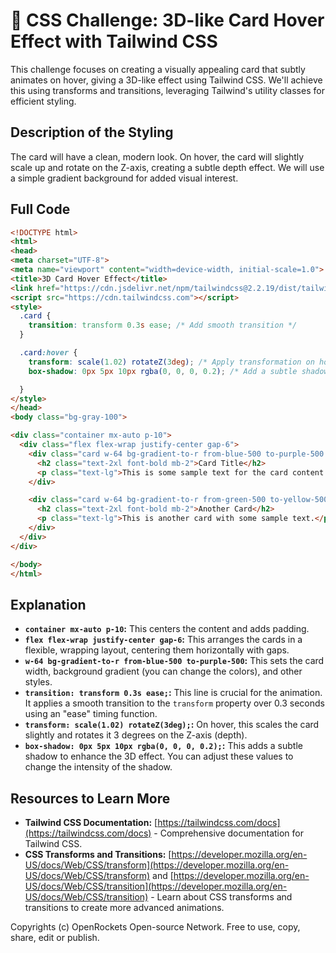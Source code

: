 # 🐞 CSS Challenge:  3D-like Card Hover Effect with Tailwind CSS


This challenge focuses on creating a visually appealing card that subtly animates on hover, giving a 3D-like effect using Tailwind CSS.  We'll achieve this using transforms and transitions, leveraging Tailwind's utility classes for efficient styling.


## Description of the Styling

The card will have a clean, modern look.  On hover, the card will slightly scale up and rotate on the Z-axis, creating a subtle depth effect.  We will use a simple gradient background for added visual interest.


## Full Code

```html
<!DOCTYPE html>
<html>
<head>
<meta charset="UTF-8">
<meta name="viewport" content="width=device-width, initial-scale=1.0">
<title>3D Card Hover Effect</title>
<link href="https://cdn.jsdelivr.net/npm/tailwindcss@2.2.19/dist/tailwind.min.css" rel="stylesheet">
<script src="https://cdn.tailwindcss.com"></script>
<style>
  .card {
    transition: transform 0.3s ease; /* Add smooth transition */
  }

  .card:hover {
    transform: scale(1.02) rotateZ(3deg); /* Apply transformation on hover */
    box-shadow: 0px 5px 10px rgba(0, 0, 0, 0.2); /* Add a subtle shadow */

  }
</style>
</head>
<body class="bg-gray-100">

<div class="container mx-auto p-10">
  <div class="flex flex-wrap justify-center gap-6">
    <div class="card w-64 bg-gradient-to-r from-blue-500 to-purple-500 p-6 rounded-lg shadow-md text-white">
      <h2 class="text-2xl font-bold mb-2">Card Title</h2>
      <p class="text-lg">This is some sample text for the card content.  You can add more text here as needed.</p>
    </div>

    <div class="card w-64 bg-gradient-to-r from-green-500 to-yellow-500 p-6 rounded-lg shadow-md text-white">
      <h2 class="text-2xl font-bold mb-2">Another Card</h2>
      <p class="text-lg">This is another card with some sample text.</p>
    </div>
  </div>
</div>

</body>
</html>
```


## Explanation

* **`container mx-auto p-10`:** This centers the content and adds padding.
* **`flex flex-wrap justify-center gap-6`:** This arranges the cards in a flexible, wrapping layout, centering them horizontally with gaps.
* **`w-64 bg-gradient-to-r from-blue-500 to-purple-500`:** This sets the card width, background gradient (you can change the colors), and other styles.
* **`transition: transform 0.3s ease;`:**  This line is crucial for the animation. It applies a smooth transition to the `transform` property over 0.3 seconds using an "ease" timing function.
* **`transform: scale(1.02) rotateZ(3deg);`:** On hover, this scales the card slightly and rotates it 3 degrees on the Z-axis (depth).
* **`box-shadow: 0px 5px 10px rgba(0, 0, 0, 0.2);`:** This adds a subtle shadow to enhance the 3D effect.  You can adjust these values to change the intensity of the shadow.


## Resources to Learn More

* **Tailwind CSS Documentation:** [https://tailwindcss.com/docs](https://tailwindcss.com/docs) - Comprehensive documentation for Tailwind CSS.
* **CSS Transforms and Transitions:** [https://developer.mozilla.org/en-US/docs/Web/CSS/transform](https://developer.mozilla.org/en-US/docs/Web/CSS/transform) and [https://developer.mozilla.org/en-US/docs/Web/CSS/transition](https://developer.mozilla.org/en-US/docs/Web/CSS/transition) -  Learn about CSS transforms and transitions to create more advanced animations.


Copyrights (c) OpenRockets Open-source Network. Free to use, copy, share, edit or publish.

